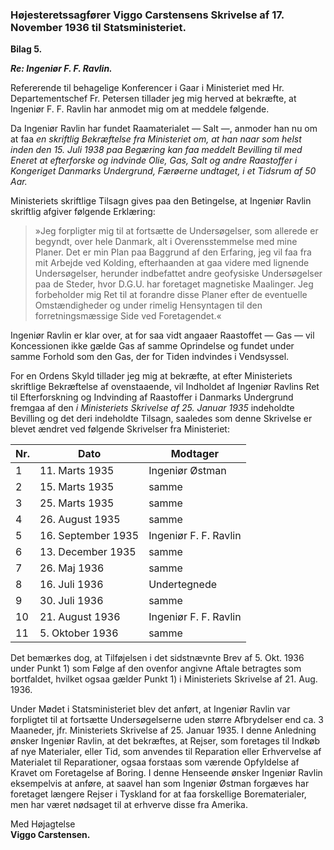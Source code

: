 ### Højesteretssagfører Viggo Carstensens Skrivelse af 17. November 1936 til Statsministeriet.

**Bilag 5.**

***Re: Ingeniør F. F. Ravlin.***

Refererende til behagelige Konferencer i Gaar i Ministeriet med Hr. Departementschef Fr. Petersen tillader jeg mig herved at bekræfte, at Ingeniør F. F. Ravlin har anmodet mig om at meddele følgende.

Da Ingeniør Ravlin har fundet Raamaterialet — Salt —, anmoder han nu om at faa *en skriftlig Bekræftelse fra Ministeriet om, at han naar som helst inden den 15. Juli 1938 paa Begæring kan faa meddelt Bevilling til med Eneret at efterforske og indvinde Olie, Gas, Salt og andre Raastoffer i Kongeriget Danmarks Undergrund, Færøerne undtaget, i et Tidsrum af 50 Aar.*

Ministeriets skriftlige Tilsagn gives paa den Betingelse, at Ingeniør Ravlin skriftlig afgiver følgende Erklæring:
>»Jeg forpligter mig til at fortsætte de Undersøgelser, som allerede er begyndt, over hele Danmark, alt i Overensstemmelse med mine Planer.
Det er min Plan paa Baggrund af den Erfaring, jeg vil faa fra mit Arbejde ved Kolding, efterhaanden at gaa videre med lignende Undersøgelser, herunder indbefattet andre geofysiske Undersøgelser paa de Steder, hvor D.G.U. har foretaget magnetiske Maalinger.
Jeg forbeholder mig Ret til at forandre disse Planer efter de eventuelle Omstændigheder og under rimelig Hensyntagen til den forretningsmæssige Side ved Foretagendet.«

Ingeniør Ravlin er klar over, at for saa vidt angaaer Raastoffet — Gas — vil Koncessionen ikke gælde Gas af samme Oprindelse og fundet under samme Forhold som den Gas, der for Tiden indvindes i Vendsyssel.

For en Ordens Skyld tillader jeg mig at bekræfte, at efter Ministeriets skriftlige Bekræftelse af ovenstaaende, vil Indholdet af Ingeniør Ravlins Ret til Efterforskning og Indvinding af Raastoffer i Danmarks Undergrund fremgaa af den *i Ministeriets Skrivelse af 25. Januar 1935* indeholdte Bevilling og det deri indeholdte Tilsagn, saaledes som denne Skrivelse er blevet ændret ved følgende Skrivelser fra Ministeriet:


| Nr. | Dato              | Modtager              |
|-----|-------------------|-----------------------|
| 1   | 11. Marts 1935    | Ingeniør Østman       |
| 2   | 15. Marts 1935    | samme                 |
| 3   | 25. Marts 1935    | samme                 |
| 4   | 26. August 1935   | samme                 |
| 5   | 16. September 1935| Ingeniør F. F. Ravlin |
| 6   | 13. December 1935 | samme                 |
| 7   | 26. Maj 1936      | samme                 |
| 8   | 16. Juli 1936     | Undertegnede          |
| 9   | 30. Juli 1936     | samme                 |
| 10  | 21. August 1936   | Ingeniør F. F. Ravlin |
| 11  | 5. Oktober 1936   | samme                 |

Det bemærkes dog, at Tilføjelsen i det sidstnævnte Brev af 5. Okt. 1936 under Punkt 1) som Følge af den ovenfor angivne Aftale betragtes som bortfaldet, hvilket ogsaa gælder Punkt 1) i Ministeriets Skrivelse af 21. Aug. 1936.

Under Mødet i Statsministeriet blev det anført, at Ingeniør Ravlin var forpligtet til at fortsætte Undersøgelserne uden større Afbrydelser end ca. 3 Maaneder, jfr. Ministeriets Skrivelse af 25. Januar 1935. I denne Anledning ønsker Ingeniør Ravlin, at det bekræftes, at Rejser, som foretages til Indkøb af nye Materialer, eller Tid, som anvendes til Reparation eller Erhvervelse af Materialet til Reparationer, ogsaa forstaas som værende Opfyldelse af Kravet om Foretagelse af Boring. I denne Henseende ønsker Ingeniør Ravlin eksempelvis at anføre, at saavel han som Ingeniør Østman forgæves har foretaget længere Rejser i Tyskland for at faa forskellige Borematerialer, men har været nødsaget til at erhverve disse fra Amerika.

Med Højagtelse  
**Viggo Carstensen.**

